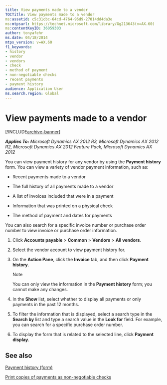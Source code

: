```yaml
---
title: View payments made to a vendor
TOCTitle: View payments made to a vendor
ms:assetid: c5c31cbc-64cd-4764-96d9-27014dd4da3e
ms:mtpsurl: https://technet.microsoft.com/library/Gg213643(v=AX.60)
ms:contentKeyID: 36059303
author: tonyafehr
ms.date: 04/18/2014
mtps_version: v=AX.60
f1_keywords:
- history
- vendor
- vendors
- check
- method of payment
- non-negotiable checks
- recent payments
- payment history
audience: Application User
ms.search.region: Global
---
```


# View payments made to a vendor 


[!INCLUDE[archive-banner](includes/archive-banner.md)]


_**Applies To:** Microsoft Dynamics AX 2012 R3, Microsoft Dynamics AX 2012 R2, Microsoft Dynamics AX 2012 Feature Pack, Microsoft Dynamics AX 2012_

You can view payment history for any vendor by using the **Payment history** form. You can view a variety of vendor payment information, such as:

  - Recent payments made to a vendor

  - The full history of all payments made to a vendor

  - A list of invoices included that were in a payment

  - Information that was printed on a physical check

  - The method of payment and dates for payments

You can also search for a specific invoice number or purchase order number to view invoice or purchase order information.

1.  Click **Accounts payable** \> **Common** \> **Vendors** \> **All vendors**.

2.  Select the vendor account to view payment history for.

3.  On the **Action Pane**, click the **Invoice** tab, and then click **Payment history**.
    

    > [!NOTE]
    > <P>You can only view the information in the <STRONG>Payment history</STRONG> form; you cannot make any changes.</P>



4.  In the **Show** list, select whether to display all payments or only payments in the past 12 months.

5.  To filter the information that is displayed, select a search type in the **Search by** list and type a search value in the **Look for** field. For example, you can search for a specific purchase order number.

6.  To display the form that is related to the selected line, click **Payment display**.

## See also

[Payment history (form)](https://technet.microsoft.com/library/hh209407\(v=ax.60\))

[Print copies of payments as non-negotiable checks](print-copies-of-payments-as-non-negotiable-checks.md)

  


